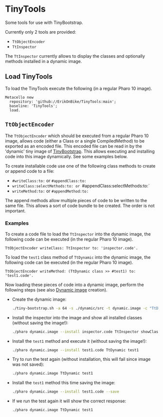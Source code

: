 # TinyTools
Some tools for use with TinyBootstrap.

Currently only 2 tools are provided:
* `TtObjectEncoder`
* `TtInspector`


The `TtInspector` currently allows to display the classes and optionally methods installed in a dynamic image.

## Load TinyTools
To load the TinyTools execute the following (in a regular Pharo 10 image).
```Smalltalk
Metacello new
  repository: 'github://ErikOnBike/TinyTools:main';
  baseline: 'TinyTools';
  load.
```

## `TtObjectEncoder`
The `TtObjectEncoder` which should be executed from a regular Pharo 10 image, allows code (either a Class or a single CompiledMethod) to be exported as an encoded file. This encoded file can be read in by the 'dynamic' tiny image of [TinyBootstrap](https://github.com/ErikOnBike/TinyBootstrap/blob/main/README.md#dynamic-image). This allows executing and installing code into this image dynamically. See some examples below.

To create installable code use one of the following class methods to create or append code to a file:
* `#writeClass:to:` or `#appendClass:to:`
* `writeClass:selectMethods:to: or `#appendClass:selectMethods:to:`
* `writeMethod:to:` or `#appendMethod:to:`

The append methods allow multiple pieces of code to be written to the same file. This allows a sort of code bundle to be created. The order is not important.

### Examples
To create a code file to load the `TtInspector` into the dynamic image, the following code can be executed (in the regular Pharo 10 image).
```Smalltalk
TtObjectEncoder writeClass: TtInspector to: 'inspector.code'.
```

To load the `test1` class method of `TtDynamic` into the dynamic image, the following code can be executed (in the regular Pharo 10 image).
```Smalltalk
TtObjectEncoder writeMethod: (TtDynamic class >> #test1) to: 'test1.code'.
```

Now loading these pieces of code into a dynamic image, perform the following steps (see also [Dynamic image](https://github.com/ErikOnBike/TinyBootstrap/blob/main/README.md#dynamic-image) creation).
* Create the dynamic image:
  ```bash
  ./tiny-bootstrap.sh -a 64 -s ./dynamic/src -t dynamic.image -c "TtDynamic doIt"
  ```
* Install the inspector into the image and show all installed classes (without saving the image!):
  ```bash
  ./pharo dynamic.image --install inspector.code TtInspector showClasses
  ```
* Install the `test1` method and execute it (without saving the image!):
  ```bash
  ./pharo dynamic.image --install test1.code TtDynamic test1
  ```
* Try to run the test again (without installation, this will fail since image was not saved):
  ```bash
  ./pharo dynamic.image TtDynamic test1
  ```
* Install the `test1` method this time saving the image:
  ```bash
  ./pharo dynamic.image --install test1.code --save
  ```
* If we run the test again it will show the correct response:
  ```bash
  ./pharo dynamic.image TtDynamic test1
  ```
